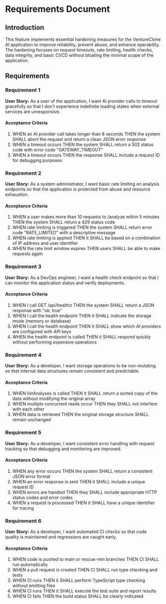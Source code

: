 # Requirements Document

## Introduction

This feature implements essential hardening measures for the VentureClone AI application to improve reliability, prevent abuse, and enhance operability. The hardening focuses on request timeouts, rate limiting, health checks, data integrity, and basic CI/CD without bloating the minimal scope of the application.

## Requirements

### Requirement 1

**User Story:** As a user of the application, I want AI provider calls to timeout gracefully so that I don't experience indefinite loading states when external services are unresponsive.

#### Acceptance Criteria

1. WHEN an AI provider call takes longer than 8 seconds THEN the system SHALL abort the request and return a clean JSON error response
2. WHEN a timeout occurs THEN the system SHALL return a 502 status code with error code "GATEWAY_TIMEOUT"
3. WHEN a timeout occurs THEN the response SHALL include a request ID for debugging purposes

### Requirement 2

**User Story:** As a system administrator, I want basic rate limiting on analysis endpoints so that the application is protected from abuse and resource exhaustion.

#### Acceptance Criteria

1. WHEN a user makes more than 10 requests to /analyze within 5 minutes THEN the system SHALL return a 429 status code
2. WHEN rate limiting is triggered THEN the system SHALL return error code "RATE_LIMITED" with a descriptive message
3. WHEN rate limiting is applied THEN it SHALL be based on a combination of IP address and user identifier
4. WHEN the rate limit window expires THEN users SHALL be able to make requests again

### Requirement 3

**User Story:** As a DevOps engineer, I want a health check endpoint so that I can monitor the application status and verify deployments.

#### Acceptance Criteria

1. WHEN I call GET /api/healthz THEN the system SHALL return a JSON response with "ok: true"
2. WHEN I call the health endpoint THEN it SHALL indicate the storage mode (memory or database)
3. WHEN I call the health endpoint THEN it SHALL show which AI providers are configured with API keys
4. WHEN the health endpoint is called THEN it SHALL respond quickly without performing expensive operations

### Requirement 4

**User Story:** As a developer, I want storage operations to be non-mutating so that internal data structures remain consistent and predictable.

#### Acceptance Criteria

1. WHEN listAnalyses is called THEN it SHALL return a sorted copy of the data without modifying the original array
2. WHEN multiple concurrent reads occur THEN they SHALL not interfere with each other
3. WHEN data is retrieved THEN the original storage structure SHALL remain unchanged

### Requirement 5

**User Story:** As a developer, I want consistent error handling with request tracking so that debugging and monitoring are improved.

#### Acceptance Criteria

1. WHEN any error occurs THEN the system SHALL return a consistent JSON error format
2. WHEN an error response is sent THEN it SHALL include a unique request ID
3. WHEN errors are handled THEN they SHALL include appropriate HTTP status codes and error codes
4. WHEN a request is processed THEN it SHALL have a unique identifier for tracing

### Requirement 6

**User Story:** As a developer, I want automated CI checks so that code quality is maintained and regressions are caught early.

#### Acceptance Criteria

1. WHEN code is pushed to main or rescue-min branches THEN CI SHALL run automatically
2. WHEN a pull request is created THEN CI SHALL run type checking and tests
3. WHEN CI runs THEN it SHALL perform TypeScript type checking without emitting files
4. WHEN CI runs THEN it SHALL execute the test suite and report results
5. WHEN CI fails THEN the build status SHALL be clearly indicated
